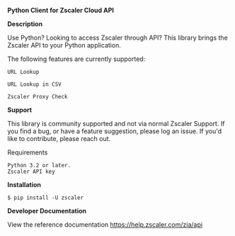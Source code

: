 **Python Client for Zscaler Cloud API**


**Description**

Use Python? Looking to access Zscaler through API?
This library brings the Zscaler API to your Python application.

The following features are currently supported:

`URL Lookup`

`URL Lookup in CSV`

`Zscaler Proxy Check`


**Support**

This library is community supported and not via normal Zscaler Support.
If you find a bug, or have a feature suggestion, please log an issue. If you'd like to contribute, please reach out.

Requirements

    Python 3.2 or later.
    Zscaler API key

**Installation**

`$ pip install -U zscaler`

**Developer Documentation**

View the reference documentation
https://help.zscaler.com/zia/api